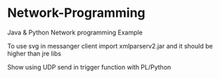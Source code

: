 # Network-Programming
<p>Java &amp; Python Network programming Example</p>

<p>To use svg in messanger client import xmlparserv2.jar
and it should be higher than jre libs</p>
<p>Show using UDP send in trigger function with PL/Python</p>
